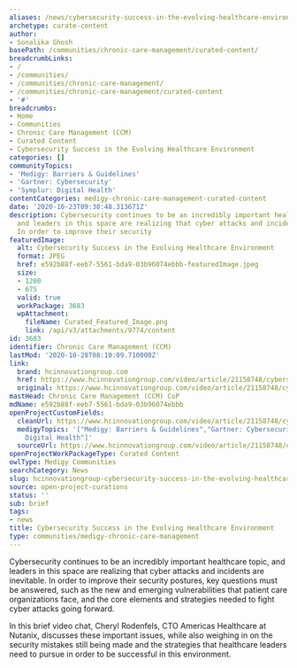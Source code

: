 ```yaml
---
aliases: /news/cybersecurity-success-in-the-evolving-healthcare-environment
archetype: curate-content
author:
- Sonalika Ghosh
basePath: /communities/chronic-care-management/curated-content/
breadcrumbLinks:
- /
- /communities/
- /communities/chronic-care-management/
- /communities/chronic-care-management/curated-content
- '#'
breadcrumbs:
- Home
- Communities
- Chronic Care Management (CCM)
- Curated Content
- Cybersecurity Success in the Evolving Healthcare Environment
categories: []
communityTopics:
- 'Medigy: Barriers & Guidelines'
- 'Gartner: Cybersecurity'
- 'Symplur: Digital Health'
contentCategories: medigy-chronic-care-management-curated-content
date: '2020-10-23T09:38:48.313671Z'
description: Cybersecurity continues to be an incredibly important healthcare topic,
  and leaders in this space are realizing that cyber attacks and incidents are inevitable.
  In order to improve their security
featuredImage:
  alt: Cybersecurity Success in the Evolving Healthcare Environment
  format: JPEG
  href: e592b88f-eeb7-5561-bda9-03b96074ebbb-featuredImage.jpeg
  size:
  - 1200
  - 675
  valid: true
  workPackage: 3683
  wpAttachment:
    fileName: Curated_Featured_Image.png
    link: /api/v3/attachments/9774/content
id: 3683
identifier: Chronic Care Management (CCM)
lastMod: '2020-10-28T08:10:09.710000Z'
link:
  brand: hcinnovationgroup.com
  href: https://www.hcinnovationgroup.com/video/article/21158748/cybersecurity-success-in-the-evolving-healthcare-environment
  original: https://www.hcinnovationgroup.com/video/article/21158748/cybersecurity-success-in-the-evolving-healthcare-environment
mastHead: Chronic Care Management (CCM) CoP
mdName: e592b88f-eeb7-5561-bda9-03b96074ebbb
openProjectCustomFields:
  cleanUrl: https://www.hcinnovationgroup.com/video/article/21158748/cybersecurity-success-in-the-evolving-healthcare-environment
  medigyTopics: '["Medigy: Barriers & Guidelines","Gartner: Cybersecurity","Symplur:
    Digital Health"]'
  sourceUrl: https://www.hcinnovationgroup.com/video/article/21158748/cybersecurity-success-in-the-evolving-healthcare-environment
openProjectWorkPackageType: Curated Content
owlType: Medigy Communities
searchCategory: News
slug: hcinnovationgroup-cybersecurity-success-in-the-evolving-healthcare-environment
source: open-project-curations
status: ''
sub: brief
tags:
- news
title: Cybersecurity Success in the Evolving Healthcare Environment
type: communities/medigy-chronic-care-management
---
```


<p>Cybersecurity continues to be an incredibly important healthcare topic, and leaders in this space are realizing that cyber attacks and incidents are inevitable. In order to improve their security postures, key questions must be answered, such as the new and emerging vulnerabilities that patient care organizations face, and the core elements and strategies needed to fight cyber attacks going forward.</p><p>In this brief video chat, Cheryl Rodenfels, CTO Americas Healthcare at Nutanix, discusses these important issues, while also weighing in on the security mistakes still being made and the strategies that healthcare leaders need to pursue in order to be successful in this environment.</p>